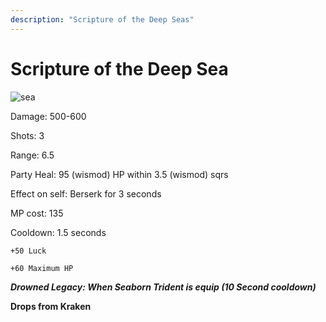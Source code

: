 ```yaml
---
description: "Scripture of the Deep Seas"
---
```


# Scripture of the Deep Sea

![sea](https://vwiki.valorserver.com/api/item/picture/scipture%20of%20the%20deep%seas) 

Damage: 500-600

Shots: 3

Range: 6.5

Party Heal: 95 (wismod) HP within 3.5 (wismod) sqrs

Effect on self: Berserk for 3 seconds

MP cost: 135

Cooldown: 1.5 seconds


    +50 Luck

    +60 Maximum HP

***Drowned Legacy: When Seaborn Trident is equip (10 Second cooldown)***

**Drops from Kraken**